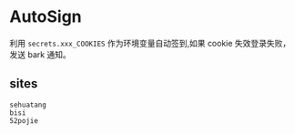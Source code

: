 # AutoSign
利用 `secrets.xxx_COOKIES` 作为环境变量自动签到,如果 cookie 失效登录失败，发送 bark 通知。

## sites

    sehuatang
    bisi
    52pojie
